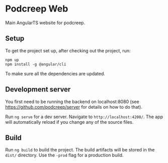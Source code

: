 # Podcreep Web

Main AngularTS website for podcreep.

## Setup

To get the project set up, after checking out the project, run:

    npm up
    npm install -g @angular/cli

To make sure all the dependencies are updated.

## Development server

You first need to be running the backend on localhost:8080 (see https://github.com/podcreep/server
for details on how to do that).

Run `ng serve` for a dev server. Navigate to `http://localhost:4200/`. The app will automatically
reload if you change any of the source files.

## Build

Run `ng build` to build the project. The build artifacts will be stored in the `dist/` directory.
Use the `-prod` flag for a production build.
